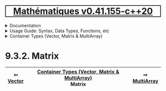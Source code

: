 [<h1 style='border: 2px solid; text-align: center'>Mathématiques v0.41.155-c++20</h1>](../../../../README.md)

<details>

<summary>Documentation</summary>

# [Documentation](../../../README.md)<br>
Chapter 1. [License](../../../license/README.md)<br>
Chapter 2. [About](../../../about/README.md)<br>
Chapter 3. [Objectives](../../../objectives/README.md)<br>
Chapter 4. [Status & Release Notes](../../../status-release/README.md)<br>
Chapter 5. [Upcoming Development](../../../development-schedule/README.md)<br>
Chapter 6. [Introduction with Examples](../../../intro/README.md)<br>
Chapter 7. [Installation](../../../installation/README.md)<br>
Chapter 8. [Your First Mathématiques Project](../../../first-project/README.md)<br>
Chapter 9. _Usage Guide: Syntax, Data Types, Functions, etc_ <br>
Chapter 10. [Benchmarks](../../../benchmarks/README.md)<br>
Chapter 11. [Tests](../../../test/README.md)<br>
Chapter 12. [Developer Guide: Modifying and Extending Mathématiques](../../../developer-guide/README.md)<br>


</details>



<details>

<summary>Usage Guide: Syntax, Data Types, Functions, etc</summary>

# [9. Usage Guide: Syntax, Data Types, Functions, etc](../../README.md)<br>
9.1. [Usage Guide Notation](../../notation/README.md)<br>
9.2. [Scalar Types (Real, Imaginary, Complex & Quaternion)](../../numbers/README.md)<br>
9.3. _Container Types (Vector, Matrix & MultiArray)_ <br>
9.4. [Operators](../../operators/README.md)<br>
9.5. [Functions](../../functions/README.md)<br>
9.6. [Linear Algebra](../../linear-algebra/README.md)<br>
9.7. [Indexing, Masks, and Sorting](../../indexing-sorting/README.md)<br>
9.8. [Ranges and Grids](../../ranges-grids/README.md)<br>
9.9. [Calculus](../../calculus/README.md)<br>
9.10. [Vector Calculus](../../vector-calculus/README.md)<br>
9.11. [MultiArray Calculus](../../tensor-calculus/README.md)<br>
9.12. [Display of Results](../../display/README.md)<br>
9.13. [FILE I/O](../../file-io/README.md)<br>
9.14. [Debug Modes](../../debug/README.md)<br>


</details>



<details>

<summary>Container Types (Vector, Matrix & MultiArray)</summary>

# [9.3. Container Types (Vector, Matrix & MultiArray)](../README.md)<br>
9.3.1. [Vector](../vector/README.md)<br>
9.3.2. _Matrix_ <br>
9.3.3. [MultiArray](../multi-array/README.md)<br>


</details>



# 9.3.2. Matrix



| ⇦ <br />[Vector](../vector/README.md)  | [Container Types (Vector, Matrix & MultiArray)](../README.md)<br />Matrix<br /><img width=1000/> | ⇨ <br />[MultiArray](../multi-array/README.md)   |
| ------------ | :-------------------------------: | ------------ |

